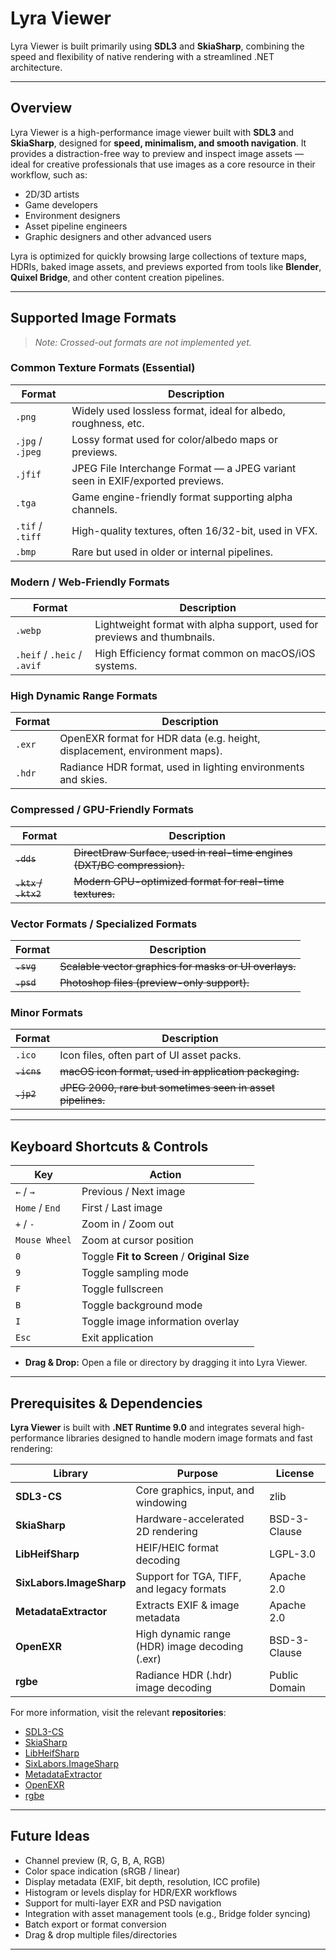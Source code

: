 # Lyra Viewer

Lyra Viewer is built primarily using **SDL3** and **SkiaSharp**, combining the speed and flexibility of native rendering
with a streamlined .NET architecture.

---

## Overview

Lyra Viewer is a high-performance image viewer built with **SDL3** and **SkiaSharp**, designed for **speed, minimalism,
and smooth navigation**. It provides a distraction-free way to preview and inspect image assets — ideal for creative
professionals that use images as a core resource in their workflow, such as:

- 2D/3D artists
- Game developers
- Environment designers
- Asset pipeline engineers
- Graphic designers and other advanced users

Lyra is optimized for quickly browsing large collections of texture maps, HDRIs, baked image assets, and previews
exported from tools like **Blender**, **Quixel Bridge**, and other content creation pipelines.

---

## Supported Image Formats

> _Note: Crossed-out formats are not implemented yet._

### **Common Texture Formats (Essential)**

| Format           | Description                                                                   |
|------------------|-------------------------------------------------------------------------------|
| `.png`           | Widely used lossless format, ideal for albedo, roughness, etc.                |
| `.jpg` / `.jpeg` | Lossy format used for color/albedo maps or previews.                          |
| `.jfif`          | JPEG File Interchange Format — a JPEG variant seen in EXIF/exported previews. |
| `.tga`           | Game engine-friendly format supporting alpha channels.                        |
| `.tif` / `.tiff` | High-quality textures, often 16/32-bit, used in VFX.                          |
| `.bmp`           | Rare but used in older or internal pipelines.                                 |

### **Modern / Web-Friendly Formats**

| Format                      | Description                                                              |
|-----------------------------|--------------------------------------------------------------------------|
| `.webp`                     | Lightweight format with alpha support, used for previews and thumbnails. |
| `.heif` / `.heic` / `.avif` | High Efficiency format common on macOS/iOS systems.                      |

### **High Dynamic Range Formats**

| Format | Description                                                                |
|--------|----------------------------------------------------------------------------|
| `.exr` | OpenEXR format for HDR data (e.g. height, displacement, environment maps). |
| `.hdr` | Radiance HDR format, used in lighting environments and skies.              |

### **Compressed / GPU-Friendly Formats**

| Format               | Description                                                             |
|----------------------|-------------------------------------------------------------------------|
| ~~`.dds`~~           | ~~DirectDraw Surface, used in real-time engines (DXT/BC compression).~~ |
| ~~`.ktx` / `.ktx2`~~ | ~~Modern GPU-optimized format for real-time textures.~~                 |

### **Vector Formats / Specialized Formats**

| Format     | Description                                            |
|------------|--------------------------------------------------------|
| ~~`.svg`~~ | ~~Scalable vector graphics for masks or UI overlays.~~ |
| ~~`.psd`~~ | ~~Photoshop files (preview-only support).~~            |

### **Minor Formats**

| Format      | Description                                                |
|-------------|------------------------------------------------------------|
| `.ico`      | Icon files, often part of UI asset packs.                  |
| ~~`.icns`~~ | ~~macOS icon format, used in application packaging.~~      |
| ~~`.jp2`~~  | ~~JPEG 2000, rare but sometimes seen in asset pipelines.~~ |

---

## **Keyboard Shortcuts & Controls**

| Key            | Action                                       |
|----------------|----------------------------------------------|
| `←` / `→`      | Previous / Next image                        |
| `Home` / `End` | First / Last image                           |
| `+` / `-`      | Zoom in / Zoom out                           |
| `Mouse Wheel`  | Zoom at cursor position                      |
| `0`            | Toggle **Fit to Screen** / **Original Size** |
| `9`            | Toggle sampling mode                         |
| `F`            | Toggle fullscreen                            |
| `B`            | Toggle background mode                       |
| `I`            | Toggle image information overlay             |
| `Esc`          | Exit application                             |

- **Drag & Drop:** Open a file or directory by dragging it into Lyra Viewer.

---

## **Prerequisites & Dependencies**

**Lyra Viewer** is built with **.NET Runtime 9.0** and integrates several high-performance libraries designed to handle
modern image formats and fast rendering:

| Library                  | Purpose                                        | License       |
|--------------------------|------------------------------------------------|---------------|
| **SDL3-CS**              | Core graphics, input, and windowing            | zlib          |
| **SkiaSharp**            | Hardware-accelerated 2D rendering              | BSD-3-Clause  |
| **LibHeifSharp**         | HEIF/HEIC format decoding                      | LGPL-3.0      |
| **SixLabors.ImageSharp** | Support for TGA, TIFF, and legacy formats      | Apache 2.0    |
| **MetadataExtractor**    | Extracts EXIF & image metadata                 | Apache 2.0    |
| **OpenEXR**              | High dynamic range (HDR) image decoding (.exr) | BSD-3-Clause  |
| **rgbe**                 | Radiance HDR (.hdr) image decoding             | Public Domain |

For more information, visit the relevant **repositories**:

- [SDL3-CS](https://github.com/ethereal-developers-club/SDL3-CS)
- [SkiaSharp](https://github.com/mono/SkiaSharp)
- [LibHeifSharp](https://github.com/0xC0000054/libheif-sharp)
- [SixLabors.ImageSharp](https://github.com/SixLabors/ImageSharp)
- [MetadataExtractor](https://github.com/drewnoakes/metadata-extractor-dotnet)
- [OpenEXR](https://github.com/AcademySoftwareFoundation/openexr)
- [rgbe](https://www.graphics.cornell.edu/~bjw/rgbe.html)

---

## Future Ideas

- Channel preview (R, G, B, A, RGB)
- Color space indication (sRGB / linear)
- Display metadata (EXIF, bit depth, resolution, ICC profile)
- Histogram or levels display for HDR/EXR workflows
- Support for multi-layer EXR and PSD navigation
- Integration with asset management tools (e.g., Bridge folder syncing)
- Batch export or format conversion
- Drag & drop multiple files/directories

---

